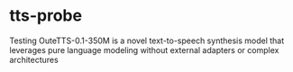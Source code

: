 # tts-probe
Testing OuteTTS-0.1-350M is a novel text-to-speech synthesis model that leverages pure language modeling without external adapters or complex architectures

